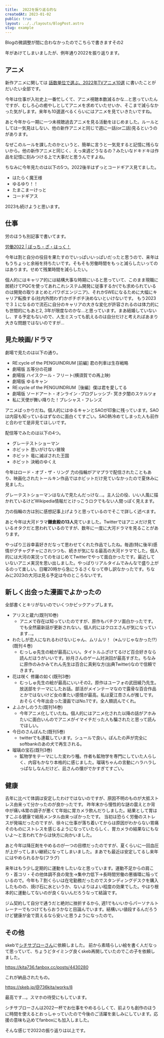 ```yaml
---
title:  2022を振り返る的な
createdAt: 2023-01-02
public: true
layout: ../../layouts/BlogPost.astro
slug: example
---
```



Blogの微調整が間に合わなかったのでこちらで書きますその2

年があけてしまいましたが、例年通り2022を振り返ります。
## アニメ
新作アニメに関しては
[話数単位で選ぶ、2022年TVアニメ10選](https://gist.github.com/localmin/c1bdf7129167f6f82841599385bcd278)
に書いたことがだいたい全部です。

今年は仕事が入社史上一番忙しくて、アニメ視聴本数減るかな…と思っていたんですが、むしろ心の癒やしとしてアニメを求めていたせいか、そこまで減らなかった気がします。来年も10選選べるくらいにはアニメを見ていきたいですね。

あと今年から一期に一つ未視聴過去アニメを見る活動をはじめました。ルールとしては一気見はしない、他の新作アニメと同じで週に一話(or二話)見るというのがあります。

なぜこのルールを課したのかというと、簡単に言うと一気見すると記憶に残らないから。他の新作アニメと同じく、えっ来週どうなるの？みたいなドキドキは作品を記憶に刻みつける上で大事だと思うんですよね。

ちなみに今年見たのは以下の5つ。2022後半はずっとコードギアス見てました。
* はたらく魔王様 
* ゆるゆり！！ 
* たまこまーけっと 
* コードギアス 

2023も続けようと思います。

## 仕事
労のほうも別記事で書いてます。

[労働2022 | ぼっち・ざ・はっく！](https://localmin.github.io/posts/2022/12/21/work/)

今年は割と自分の役目を果たすのでいっぱいいっぱいだったと思うので、来年はもうちょっと余裕を持ちたいです。そもそも労働時間をもっと減らしたいってのはあります。せめて残業時間を減らしたい。

個人的にはキャリア的には結構大事な時期にいると思っていて、このまま現職に居続けてPQCを使ってあれこれシステム開発に従事するか(でも求められているのは開発の取りまとめとパワポエンジニア)、それかSWEになるために大幅にキャリア転換する(社内外問わず)かボチボチ決めないといけないです。
もう2023で３１になるので流石に自分のキャリアの大きな変化が許容されるのは体力的にも世間的にもあと2, 3年が限度なのかな…と思っています。まあ結婚していないし、する予定もないので、人生ミスっても飢えるのは自分だけと考えればあまり大きな問題ではないのですが…

## 見た映画/ドラマ
劇場で見たのは以下の通り。
- RE:cycle of the PENGUINDRUM [前編] 君の列車は生存戦略
- 劇場版 五等分の花嫁
- 劇場版 ハイスクール・フリート(横須賀での再上映)
- 劇場版 ゆるキャン
- RE:cycle of the PENGUINDRUM［後編］僕は君を愛してる
- 劇場版 ソードアート・オンライン -プログレッシブ- 冥き夕闇のスケルツォ
- 私に天使が舞い降りた！プレシャス・フレンズ

アニメばっかりだね。個人的にはゆるキャンとSAOが印象に残っています。SAOは内容も知っているはずなのに面白くてすごい。SAO熱冷めてしまった人も前作と合わせて是非見てほしいです。

配信等でみたのは以下の4つ。
- グレーテストショーマン
- ホビット 思いがけない冒険
- ホビット 竜に滅ぼされた王国
- ホビット 決戦のゆくえ

今年はロード・オブ・ザ・リング 力の指輪がアマプラで配信されたこともあり、映画化されたトールキン作品ではホビットだけ見ていなかったので夏休みに見ました。

グレーテストショーマンはなんで見たんだっけな…。主人公の役、いい人風に描かれているけどWikipedia情報だとけっこうロクでもない人間っぽく見えます。

力の指輪の方は別に感想記事上げようと思っているのでそこで詳しく述べます。

あと今年は大河ドラマ**鎌倉殿の13人**見ていました。Twitterではアニメだけ見ているオタクだと思われているのですが、数年に一度に大河ドラマを見ることがあります。

やっぱり三谷幸喜好きだなって思わせてくれた作品でしたね。毎週(特に後半)感情がグチャグチャにされつつも、続きが気になる最高の大河ドラマでした。個人的には大河の実況ってのをはじめてTwitterでやって面白かったです。最近していないアニメ実況を思い出しました。やっぱりリアルタイムでみんなで盛り上がるのって楽しい。日曜20時から急にうるさくなって申し訳なかったです。ちなみに2023の大河は見る予定は今のところないです。

## 新しく出会った漫画でよかったの
全部書くとキリがないのでいくつかピックアップします。
* アリスと蔵六(既刊10巻)
  * アニメで存在は知っていたのですが、原作もバチクソ面白かったです。でも全然最新話が更新されない。個人的にはクロエさんが気になっています…。
* わたしが恋人になれるわけないじゃん、ムリムリ！（※ムリじゃなかった!?）(既刊４巻)
  * むっしゅ先生の絵が最高にいい。タイトルふざけてるけど百合好きなら読んだほうがいいです。紗月さんのゲーム対決回が最高すぎた。ちなみに原作のみかみてれん先生は百合に真剣な方(出典Twitter)なので信頼できます。
* 花は咲く 修羅の如く(既刊3巻)
  * むっしゅ先生の絵が最高にいいその2。原作はユーフォの武田綾乃先生。放送部をテーマにしたお話。部活がメインテーマなので露骨な百合作品とかではないけど女の重たい感情が最高。私は夏江杏さんが推しです。おそらく今年出会った漫画ではNo.1です。全人類読んでくれ。
* よふかしのうた(既刊14巻)
  * 今年アニメ化していたね。個人的にはアニメ化された以降の話がアホみたいに面白いんのでアニメがイマイチだった人も騙されたと思って読んでほしい。
* 今日のさんぽんた(既刊5巻)
  * twitterでも連載しています。シュールで良い。ぽんたの声が完全にsoftbankのあの犬で再生される。
* 瑠璃の宝石(既刊3巻)
  * 鉱物学をテーマにした変わり種。作者も鉱物学を専門にしていた人らしく、内容もかなり本格的に感じました。瑠璃ちゃんの言動にハラハラしっぱなしなんだけど、凪さんの懐がでかすぎてすごい。

## 健康
去年に比べて体調は安定したわけではないのですが、原因不明のものが大抵ストレス由来って分かったのが良かったです。
昨年末から慢性的な謎の震えとか背中が痛い&胃の調子が悪くて年始に胃カメラ飲んだりしました。結果として胃はすこぶる健康で結局メンタル由来っぽかったです。
当初は恐らく労働のストレスが発端だったのですが、徐々に仕事が落ち着いてからは原因がわからない胃痛そのものにストレスを感じるようになっていたらしく、胃カメラの結果なにもないよ〜と言われてからは快方に向かいました。

あと今年は降圧剤をやめるのが一つの目標だったのですが、夏くらいに一回血圧が上がってしまい継続になってしまいました。まあでも最近は安定してるし来年にはやめられるかな(フラグ)

来年はもう少し定期的に運動をしたいなと思っています。運動不足からの肩こり・首コリ・その他体調不良の発生→集中力低下→長時間労働の悪循環に陥っているので。今年も７割くらいは在宅勤務だったのでスタンディングデスクを購入したものの、焼け石に水というか、ないよりはよい程度の効果でした。やはり根本的に運動してないのが良くないんだろうなって結論です。

ジム契約して自分で通うだと絶対に挫折するから, 週1でもいいからパーソナルトレーナーでもつけてもらおうかなと目論んでいます。結構いい値段するんだろうけど健康が金で買えるなら安いと思うようになったので。

## その他
skebで[シチサブローさん](https://twitter.com/736kita)に依頼しました。
前から素晴らしい絵を書く人だなって思っていて、ちょうどタイミング良くskeb再開していたのでこの子を依頼しました。

https://kita736.fanbox.cc/posts/4430280

これが納品されたもの。

https://skeb.jp/@736kita/works/8

最高です…。スマホの待受にもしています。

シチサブローさんは2022一杯でお仕事をやめるらしくて、前よりも創作のほうに時間を使えるとおっしゃっていたので今後のご活躍を楽しみにしています。応援の意味も込めてfanboxにも加入しました。

そんな感じで2022の振り返りは以上です。